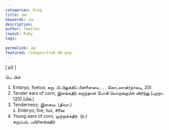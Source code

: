 ```yaml
---
categories: blog
title: பீள்
keywords: பீள்
description: 
author: Tamilan
layout: Ruby
tags: 
 
permalink: பீள்
featured: /images/ttak-48.png
---
```

  
[ pīḷ ]  
  
பெ. பிள்  
1. Embryo, foetus; கரு. பீட்பிதுக்கிப் பிள்ளையை . . . கோடலான்(நாலடி, 20)  
2. Tender ears of corn; இளங்கதிர்.கருந்தாள் போகி யொருங்குபீள் விரிந்து (புறநா. 120).(பிங்.)  
3. Tenderness; இளமை. (திவா.)  
s. Embryo; foe; tus, சினை  
2. Young ears of corn, முற்றாக்கதிர். (p.)  
கருப்பம், பயிரிளங்கதிர்